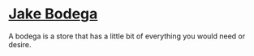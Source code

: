 # [Jake Bodega](http://jrockowitz.github.io/jakesbodega/)

A bodega is a store that has a little bit of everything you would need or desire.
